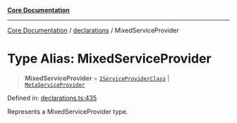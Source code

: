 [**Core Documentation**](../../README.md)

***

[Core Documentation](../../README.md) / [declarations](../README.md) / MixedServiceProvider

# Type Alias: MixedServiceProvider

> **MixedServiceProvider** = [`IServiceProviderClass`](IServiceProviderClass.md) \| [`MetaServiceProvider`](../interfaces/MetaServiceProvider.md)

Defined in: [declarations.ts:435](https://github.com/stonemjs/core/blob/65c9e07f9d264b07f6e4091fcc29046b5ca8ea45/src/declarations.ts#L435)

Represents a MixedServiceProvider type.

